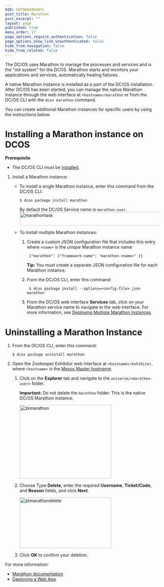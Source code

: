 ```yaml
---
UID: 56f984496ddfc
post_title: Marathon
post_excerpt: ""
layout: page
published: true
menu_order: 17
page_options_require_authentication: false
page_options_show_link_unauthenticated: false
hide_from_navigation: false
hide_from_related: false
---
```

The DC/OS uses Marathon to manage the processes and services and is the "init system" for the DCOS. Marathon starts and monitors your applications and services, automatically healing failures.

A native Marathon instance is installed as a part of the DC/OS installation. After DC/OS has been started, you can manage the native Marathon instance through the web interface at `<hostname>/marathon` or from the DC/OS CLI with the `dcos marathon` command.

You can create additional Marathon instances for specific users by using the instructions below.

# <a name="install"></a>Installing a Marathon instance on DCOS

**Prerequisite**

*   The DC/OS CLI must be [installed][1].

1.  Install a Marathon instance:
    
    *   To install a single Marathon instance, enter this command from the DC/OS CLI:
        
            $ dcos package install marathon
            
        
        By default the DC/OS Service name is `marathon-user`. <a href="/wp-content/uploads/2015/12/marathontask.png" rel="attachment wp-att-1410"><img src="/wp-content/uploads/2015/12/marathontask.png" alt="marathontask" width="709" height="44" class="alignnone size-full wp-image-1410" /></a>
    
    *   To install multiple Marathon instances:
        
        1.  Create a custom JSON configuration file that includes this entry where `<name>` is the unique Marathon instance name:
            
                 {"marathon": {"framework-name": "marathon-<name>" }}
                
            
            **Tip:** You must create a separate JSON configuration file for each Marathon instance.
        
        2.  From the DC/OS CLI, enter this command:
            
                 $ dcos package install --options=<config-file>.json marathon
                
        
        3.  From the DC/OS web interface **Services** tab, click on your Marathon service name to navigate to the web interface. For more information, see [Deploying Multiple Marathon Instances][2].

# <a name="uninstall"></a>Uninstalling a Marathon Instance

1.  From the DC/OS CLI, enter this command:
    
        $ dcos package uninstall marathon
        

2.  Open the Zookeeper Exhibitor web interface at `<hostname>/exhibitor`, where `<hostname>` is the [Mesos Master hostname][3].
    
    1.  Click on the **Explorer** tab and navigate to the `universe/<marathon-user>` folder.
        
        **Important:** Do not delete the `marathon` folder. This is the native DC/OS Marathon instance.
        
        <a href="/wp-content/uploads/2015/12/zkmarathon.png" rel="attachment wp-att-1407"><img src="/wp-content/uploads/2015/12/zkmarathon-600x482.png" alt="zkmarathon" width="300" height="241" class="alignnone size-medium wp-image-1407" /></a>
    
    2.  Choose Type **Delete**, enter the required **Username**, **Ticket/Code**, and **Reason** fields, and click **Next**.
        
        <a href="/wp-content/uploads/2015/12/zkmarathondelete.png" rel="attachment wp-att-1409"><img src="/wp-content/uploads/2015/12/zkmarathondelete-600x331.png" alt="zkmarathondelete" width="300" height="166" class="alignnone size-medium wp-image-1409" /></a>
    
    3.  Click **OK** to confirm your deletion.

For more information:

*   <a href="http://mesosphere.github.io/marathon/docs/" target="_blank">Marathon documentation</a>
*   [Deploying a Web App][4]

 [1]: /usage/cli/install/
 [2]: /usage/services/marathon/marathon-user-instance/
 [3]: /administration/installing/cloud/aws#launchdcos
 [4]: /tutorials/containerized-app/